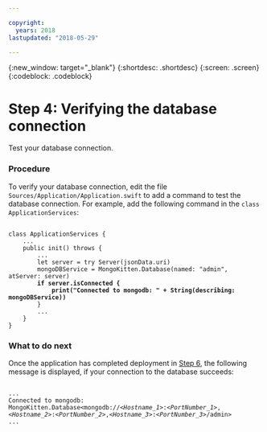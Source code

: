 ```yaml
---

copyright:
  years: 2018
lastupdated: "2018-05-29"

---
```


{:new_window: target="_blank"}
{:shortdesc: .shortdesc}
{:screen: .screen}
{:codeblock: .codeblock}

# Step 4: Verifying the database connection

Test your database connection.

### Procedure

To verify your database connection, edit the file `Sources/Application/Application.swift` to add a command to test the database connection. 
For example, add the following command in the `class ApplicationServices`:

<pre><code class="hljs">
class ApplicationServices {
	...
	public init() throws {
		...
		let server = try Server(jsonData.uri)
		mongoDBService = MongoKitten.Database(named: "admin", atServer: server)
		<b>if server.isConnected {
			print("Connected to mongodb: " + String(describing: mongoDBService))</b>
		}
		...
	}
}	
</code></pre>

### What to do next

Once the application has completed deployment in [Step 6](use-step6.html), the following message is displayed, if
your connection to the database succeeds:

<pre><code class="hljs">
...
Connected to mongodb: 
MongoKitten.Database&lt;mongodb:/&sol;&lt;<em>Hostname_1</em>&gt;&colon;&lt;<em>PortNumber_1</em>&gt;,&lt;<em>Hostname_2</em>&gt;&colon;&lt;<em>PortNumber_2</em>&gt;,&lt;<em>Hostname_3</em>&gt;&colon;&lt;<em>PortNumber_3</em>&gt;/admin&gt;
...
</code></pre>
